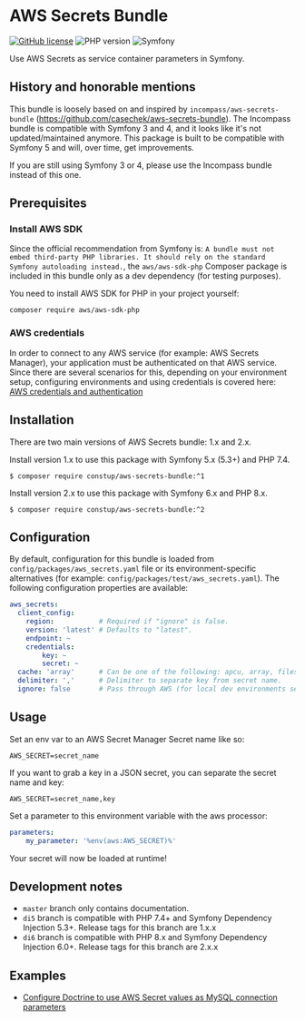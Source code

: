 # AWS Secrets Bundle

[![GitHub license](https://img.shields.io/github/license/constup/aws-secrets-bundle?style=flat-square&color=green)](https://github.com/constup/aws-secrets-bundle/blob/master/LICENSE)
![PHP version](https://img.shields.io/badge/PHP-%5E7.4-blueviolet?style=flat-square)
![Symfony](https://img.shields.io/badge/Symfony-%5E5.3-blueviolet?style=flat-square)

Use AWS Secrets as service container parameters in Symfony.

## History and honorable mentions

This bundle is loosely based on and inspired by `incompass/aws-secrets-bundle` (https://github.com/casechek/aws-secrets-bundle).
The Incompass bundle is compatible with Symfony 3 and 4, and it looks like it's not updated/maintained anymore. This
package is built to be compatible with Symfony 5 and will, over time, get improvements.

If you are still using Symfony 3 or 4, please use the Incompass bundle instead of this one.

## Prerequisites

### Install AWS SDK

Since the official recommendation from Symfony is: `A bundle must not embed third-party PHP libraries.
It should rely on the standard Symfony autoloading instead.`, the `aws/aws-sdk-php` Composer package is included in this
bundle only as a dev dependency (for testing purposes).

You need to install AWS SDK for PHP in your project yourself:

```shell
composer require aws/aws-sdk-php
```

### AWS credentials

In order to connect to any AWS service (for example: AWS Secrets Manager), your application must be authenticated on
that AWS service. Since there are several scenarios for this, depending on your environment setup, configuring
environments and using credentials is covered here: [AWS credentials and authentication](./doc/aws_credentials.md)

## Installation

There are two main versions of AWS Secrets bundle: 1.x and 2.x.

Install version 1.x to use this package with Symfony 5.x (5.3+) and PHP 7.4.

    $ composer require constup/aws-secrets-bundle:^1

Install version 2.x to use this package with Symfony 6.x and PHP 8.x.

    $ composer require constup/aws-secrets-bundle:^2

## Configuration

By default, configuration for this bundle is loaded from `config/packages/aws_secrets.yaml` file or its
environment-specific alternatives (for example: `config/packages/test/aws_secrets.yaml`). The following configuration
properties are available:

```yaml
aws_secrets:
  client_config:
    region:           # Required if "ignore" is false.
    version: 'latest' # Defaults to "latest".
    endpoint: ~
    credentials: 
        key: ~
        secret: ~
  cache: 'array'      # Can be one of the following: apcu, array, filesystem. Default is array.
  delimiter: ','      # Delimiter to separate key from secret name.
  ignore: false       # Pass through AWS (for local dev environments set to "true").
```

## Usage

Set an env var to an AWS Secret Manager Secret name like so:

    AWS_SECRET=secret_name

If you want to grab a key in a JSON secret, you can separate the secret name and key:

    AWS_SECRET=secret_name,key

Set a parameter to this environment variable with the aws processor:

```yaml
parameters:
    my_parameter: '%env(aws:AWS_SECRET)%'
```

Your secret will now be loaded at runtime!

## Development notes

- `master` branch only contains documentation.
- `di5` branch is compatible with PHP 7.4+ and Symfony Dependency Injection 5.3+. Release tags for this branch are 1.x.x
- `di6` branch is compatible with PHP 8.x and Symfony Dependency Injection 6.0+. Release tags for this branch are 2.x.x

## Examples

* [Configure Doctrine to use AWS Secret values as MySQL connection parameters](./doc/sample_doctrine_mysql_connection.md)
